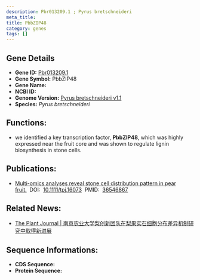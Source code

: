 ```yaml
---
description: Pbr013209.1 ; Pyrus bretschneideri
meta_title:
title: PbbZIP48
category: genes
tags: []
---
```


## Gene Details
- **Gene ID:**	[Pbr013209.1](https://www.maizegdb.org/gene_center/gene/Pbr013209.1)
- **Gene Symbol:** PbbZIP48
- **Gene Name:** 
- **NCBI ID:** [](https://www.ncbi.nlm.nih.gov/gene/?term=)
- **Genome Version:** [Pyrus bretschneideri v1.1]()
- **Species:** *Pyrus bretschneideri*

## Functions:
   - we identified a key transcription factor, **PbbZIP48**, which was highly expressed near the fruit core and was shown to regulate lignin biosynthesis in stone cells.

## Publications:
   - [Multi-omics analyses reveal stone cell distribution pattern in pear fruit.]( https://onlinelibrary.wiley.com/doi/10.1111/tpj.16073)&nbsp;&nbsp;DOI:&nbsp;&nbsp;[10.1111/tpj.16073](https://onlinelibrary.wiley.com/doi/10.1111/tpj.16073)&nbsp;&nbsp;PMID:&nbsp;&nbsp;[36546867](https://pubmed.ncbi.nlm.nih.gov/36546867/)

## Related News:
   - [The Plant Journal  | 南京农业大学梨创新团队在梨果实石细胞分布差异机制研究中取得新进展](https://mp.weixin.qq.com/s?__biz=Mzg3MDEwNDEyMg==&mid=2247543415&idx=2&sn=6c2ed9210472513c05b0d4b26eeae505&chksm=ce908722f9e70e34591bfbab45941b578bf75e0241e4f693def40697a269d42d094f428dddfb&scene=27#wechat_redirect)

## Sequence Informations:
- **CDS Sequence:**
- **Protein Sequence:**
